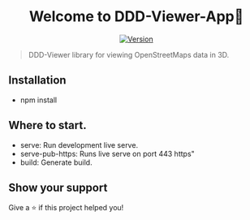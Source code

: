 <h1 align="center">Welcome to DDD-Viewer-App👋</h1>
<p align="center">
  <a href="#" target="_blank">
  <img alt="Version" src="https://img.shields.io/badge/version-0.5.0-blue.svg?cacheSeconds=2592000" />
    </a>
</p>

> DDD-Viewer library for viewing OpenStreetMaps data in 3D.

## Installation

- npm install

## Where to start.

- serve: Run development live serve.
- serve-pub-https: Runs live serve on port 443 https"
- build: Generate build.

## Show your support

Give a ⭐️ if this project helped you!




